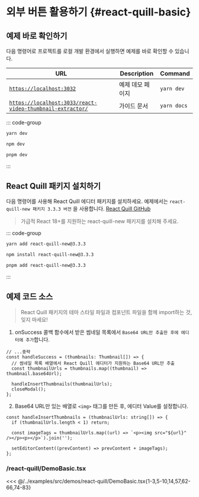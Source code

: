 # 외부 버튼 활용하기 {#react-quill-basic}

## 예제 바로 확인하기
다음 명령어로 프로젝트를 로컬 개발 환경에서 실행하면 예제를 바로 확인할 수 있습니다.

| URL                                                | Description      | Command       |
|----------------------------------------------------|------------------|---------------|
| [`https://localhost:3032`](https://localhost:3032) | 예제 데모 페이지 | `yarn dev`    |
| [`https://localhost:3033/react-video-thumbnail-extractor/`](https://localhost:3033/react-video-thumbnail-extractor/) | 가이드 문서      | `yarn docs`   |

::: code-group

```sh [yarn]
yarn dev
```

```sh [npm]
npm dev
```

```sh [pnpm]
pnpm dev
```

:::

## React Quill 패키지 설치하기
다음 명령어를 사용해 React Quill 에디터 패키지를 설치하세요. 예제에서는 `react-quill-new 패키지 3.3.3 버전` 을 사용합니다.
[React Quill GitHub](https://github.com/VaguelySerious/react-quill)
> 가급적 React 18+를 지원하는 react-quill-new 패키지를 설치해 주세요.

::: code-group

```sh [yarn]
yarn add react-quill-new@3.3.3
```

```sh [npm]
npm install react-quill-new@3.3.3
```

```sh [pnpm]
pnpm add react-quill-new@3.3.3
```

:::

## 예제 코드 소스
> React Quill 패키지의 테마 스타일 파일과 컴포넌트 파일을 함께 import하는 것, 잊지 마세요!

1. onSuccess 콜백 함수에서 받은 썸네일 목록에서 `Base64 URL만 추출한 후에 에디터에 추가`합니다.

```tsx
// ...중략
const handleSuccess = (thumbnails: Thumbnail[]) => {
  // 썸네일 목록 배열에서 React Quill 에디터가 지원하는 Base64 URL만 추출
  const thumbnailUrls = thumbnails.map((thumbnail) => thumbnail.base64Url);

  handleInsertThumbnails(thumbnailUrls);
  closeModal();
};
```

2. Base64 URL만 있는 배열로 `<img>` 태그를 만든 후, 에디터 Value를 설정합니다.

```tsx
const handleInsertThumbnails = (thumbnailUrls: string[]) => {
  if (thumbnailUrls.length < 1) return;

  const imageTags = thumbnailUrls.map((url) => `<p><img src="${url}" /></p><p></p>`).join('');

  setEditorContent((prevContent) => prevContent + imageTags);
};
```

### /react-quill/DemoBasic.tsx
<<< @/../examples/src/demos/react-quill/DemoBasic.tsx{1-3,5-10,14,57,62-66,74-83}
